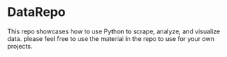 # DataRepo



This repo showcases how to use Python to scrape, analyze, and visualize data. please feel free to use the material in the repo to use for your own projects.

